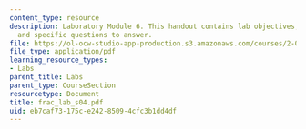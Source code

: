 ```yaml
---
content_type: resource
description: Laboratory Module 6. This handout contains lab objectives, notes, tasks,
  and specific questions to answer.
file: https://ol-ocw-studio-app-production.s3.amazonaws.com/courses/2-002-mechanics-and-materials-ii-spring-2004/eb7caf73175ce24285094cfc3b1dd4df_frac_lab_s04.pdf
file_type: application/pdf
learning_resource_types:
- Labs
parent_title: Labs
parent_type: CourseSection
resourcetype: Document
title: frac_lab_s04.pdf
uid: eb7caf73-175c-e242-8509-4cfc3b1dd4df
---
```

